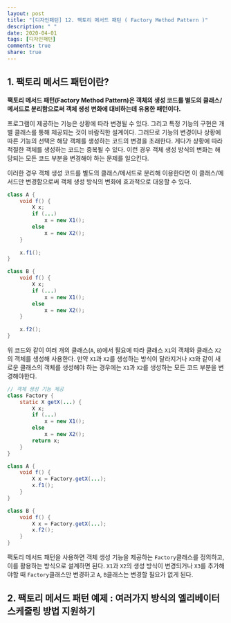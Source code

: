 ```yaml
---
layout: post
title: "[디자인패턴] 12. 팩토리 메서드 패턴 ( Factory Method Pattern )"
description: " "
date: 2020-04-01
tags: [디자인패턴]
comments: true
share: true
---
```



## 1. 팩토리 메서드 패턴이란?

**팩토리 메서드 패턴(Factory Method Pattern)은 객체의 생성 코드를 별도의 클래스/메서드로
분리함으로써 객체 생성 변화에 대비하는데 유용한 패턴이다.**

프로그램이 제공하는 기능은 상황에 따라 변경될 수 있다. 그리고 특정 기능의 구현은 개별 클래스를
통해 제공되는 것이 바람직한 설계이다. 그러므로 기능의 변경이나 상황에 따른 기능의 선택은 해당
객체를 생성하는 코드의 변경을 초래한다. 게다가 상황에 따라 적절한 객체를 생성하는 코드는 중복될
수 있다. 이런 경우 객체 생성 방식의 변화는 해당되는 모든 코드 부분을 변경해야 하는 문제를 일으킨다.

이러한 경우 객체 생성 코드를 별도의 클래스/메서드로 분리해 이용한다면 이 클래스/메서드만 변경함으로써
객체 생성 방식의 변화에 효과적으로 대응할 수 있다.

```java
class A {
    void f() {
        X x;
        if (...)
            x = new X1();
        else
            x = new X2();
    }
    
    x.f1();
}

class B {
    void f() {
        X x;
        if (...)
            x = new X1();
        else
            x = new X2();
    }
    
    x.f2();
}
```

위 코드와 같이 여러 개의 클래스(`A`, `B`)에서 필요에 따라 클래스 `X1`의 객체와 클래스 `X2`의 객체를
생성해 사용한다. 만약 `X1`과 `X2`를 생성하는 방식이 달라지거나 `X3`와 같이 새로운 클래스의 객체를 생성해야
하는 경우에는 `X1`과 `X2`를 생성하는 모든 코드 부분을 변경해야한다.

```java
// 객체 생성 기능 제공
class Factory {
    static X getX(...) {
        X x;
        if (...)
            x = new X1();
        else
            x = new X2();
        return x;
    }
}

class A {
    void f() {
        X x = Factory.getX(...);
        x.f1();
    }
}

class B {
    void f() {
        X x = Factory.getX(...);
        x.f2();        
    }
}
```

팩토리 메서드 패턴을 사용하면 객체 생성 기능을 제공하는 `Factory`클래스를 정의하고, 이를 활용하는
방식으로 설계하면 된다. `X1`과 `X2`의 생성 방식이 변경되거나 `X3`를 추가해야할 때 `Factory`클래스만
변경하고 `A`, `B`클래스는 변경할 필요가 없게 된다.

## 2. 팩토리 메서드 패턴 예제 : 여러가지 방식의 엘리베이터 스케줄링 방법 지원하기


